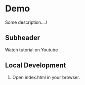 # Demo

Some description....!

## Subheader

Watch tutorial on Youtube

## Local Development

1. Open index.html in your browser.
